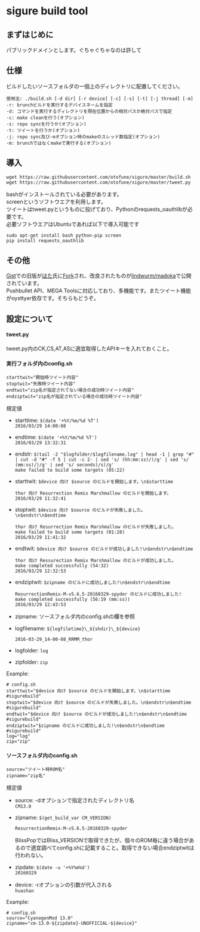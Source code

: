 # sigure build tool
## まずはじめに
パブリックドメインとします。ぐちゃぐちゃなのは許して
## 仕様
ビルドしたいソースフォルダの一個上のディレクトリに配置してください。  
```
使用法: ./build.sh [-d dir] [-r device] [-c] [-s] [-t] [-j thread] [-m]
-r: brunchビルドを実行するデバイスネームを指定
-d: コマンドを実行するディレクトリを現在位置からの相対パスか絶対パスで指定
-c: make cleanを行う(オプション)
-s: repo syncを行うか(オプション)
-t: ツイートを行うか(オプション)
-j: repo sync及び-mオプション時のmakeのスレッド数指定(オプション)
-m: brunchではなくmakeで実行する(オプション)
 ```
 
## 導入
```
wget https://raw.githubusercontent.com/otofune/sigure/master/build.sh
wget https://raw.githubusercontent.com/otofune/sigure/master/tweet.py
```
bashがインストールされている必要があります。  
screenというソフトウエアを利用します。  
ツイートはtweet.pyというものに投げており、Pythonのrequests_oauthlibが必要です。  
必要ソフトウエアはUbuntuであれば以下で導入可能です
```
sudo apt-get install bash python-pip screen
pip install requests_oauthlib
```

## その他
[Gist](https://gist.github.com/otofune/7d62b9a5b0737ee67ff4)での旧版が[ほた](https://github.com/lindwurm)氏に[Fork](https://gist.github.com/lindwurm/94a279222197d6f7a68b)され、改良されたものが[lindwurm/madoka](https://github.com/lindwurm/madoka)で公開されています。  
Pushbullet API、MEGA Toolsに対応しており、多機能です。またツイート機能がoysttyer依存です。そちらもどうぞ。

## 設定について
#### tweet.py
tweet.py内のCK,CS,AT,ASに適宜取得したAPIキーを入れておくこと。
#### 実行フォルダ内のconfig.sh
```
starttwit="開始時ツイート内容"
stoptwit="失敗時ツイート内容"
endtwit="zip名が指定されてない場合の成功時ツイート内容"
endziptwit="zip名が指定されている場合の成功時ツイート内容"
```

規定値
- starttime: `$(date '+%Y/%m/%d %T')`  
  `2016/03/29 14:00:08`  
- endtime: `$(date '+%Y/%m/%d %T')`  
  `2016/03/29 13:32:31`
- endstr: `$(tail -2 "$logfolder/$logfilename.log" | head -1 | grep "#" | cut -d "#" -f 5 | cut -c 2- | sed 's/ (hh:mm:ss)/)/g' | sed 's/ (mm:ss)/)/g' | sed 's/ seconds)/s)/g'`  
  `make failed to build some targets (05:22)`
- starttwit: `$device 向け $source のビルドを開始します。\n$starttime`

  ```
  thor 向け Resurrection Remix Marshmallow のビルドを開始します。
  2016/03/29 11:32:41
  ```

- stoptwit: `$device 向け $source のビルドが失敗しました。\n$endstr\n$endtime`

  ```
  thor 向け Resurrection Remix Marshmallow のビルドが失敗しました。
  make failed to build some targets (01:28)  
  2016/03/29 11:41:32
  ```

- endtwit: `$device 向け $source のビルドが成功しました!\n$endstr\n$endtime`

  ```
  thor 向け Ressurection Remix Marshmallow のビルドが成功しました。  
  make completed successfully (54:32)  
  2016/03/29 12:32:53
  ```

- endziptwit: `$zipname のビルドに成功しました!\n$endstr\n$endtime`  

  ```
  ResurrectionRemix-M-v5.6.5-20160329-spyder のビルドに成功しました!  
  make completed successfully (56:19 (mm:ss))  
  2016/03/29 12:43:53
  ```

- zipname: ソースフォルダ内のconfig.shの欄を参照
  
- logfilename: `${logfiletime}\_${shdir}\_${device}`  
  ```
  2016-03-29_14-00-08_RRMM_thor
  ```
- logfolder: `log`
- zipfolder: `zip`

Example:
```
# config.sh
starttwit="$device 向け $source のビルドを開始します。\n$starttime #sigurebuild"
stoptwit="$device 向け $source のビルドが失敗しました。\n$endstr\n$endtime #sigurebuild"
endtwit="$device 向け $source のビルドが成功しました!\n$endstr\n$endtime #sigurebuild"
endziptwit="$zipname のビルドに成功しました!\n$endstr\n$endtime #sigurebuild"
log="log"
zip="zip"
```

#### ソースフォルダ内のconfig.sh
```
source="ツイート時ROM名"
zipname="zip名"
```

規定値
- source: -dオプションで指定されたディレクトリ名  
  `CM13.0`
- zipname: `$(get_build_var CM_VERSION)`  

  ```
  ResurrectionRemix-M-v5.6.5-20160329-spyder
  ```  
    
  BlissPopではBliss_VERSIONで取得できたが、個々のROM毎に違う場合があるので適宜調べてconfig.shに記載すること。取得できない場合endziptwitは行われない。

- zipdate: `$(date -u '+%Y%m%d')`  
  `20160329`
- device: -rオプションの引数が代入される  
 `huashan`

Example:
```
# config.sh
source="CyanogenMod 13.0"
zipname="cm-13.0-${zipdate}-UNOFFICIAL-${device}"
```
